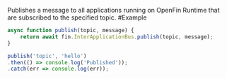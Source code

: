 Publishes a message to all applications running on OpenFin Runtime that are subscribed to the specified topic.
#Example
```js
async function publish(topic, message) {
    return await fin.InterApplicationBus.publish(topic, message);
}

publish('topic', 'hello')
.then(() => console.log('Published'));
.catch(err => console.log(err));
```
